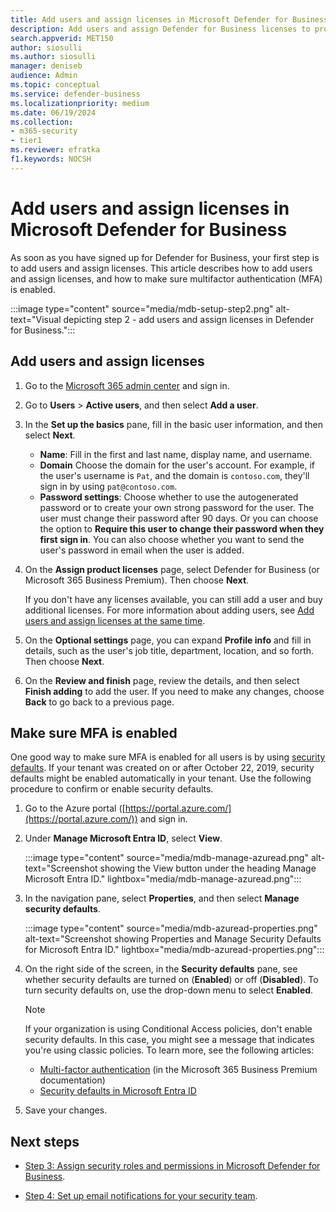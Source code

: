 ```yaml
---
title: Add users and assign licenses in Microsoft Defender for Business
description: Add users and assign Defender for Business licenses to protect their devices
search.appverid: MET150
author: siosulli
ms.author: siosulli
manager: deniseb
audience: Admin
ms.topic: conceptual
ms.service: defender-business
ms.localizationpriority: medium
ms.date: 06/19/2024
ms.collection:
- m365-security
- tier1
ms.reviewer: efratka
f1.keywords: NOCSH
---
```


# Add users and assign licenses in Microsoft Defender for Business

As soon as you have signed up for Defender for Business, your first step is to add users and assign licenses. This article describes how to add users and assign licenses, and how to make sure multifactor authentication (MFA) is enabled.

:::image type="content" source="media/mdb-setup-step2.png" alt-text="Visual depicting step 2 - add users and assign licenses in Defender for Business.":::

## Add users and assign licenses

1. Go to the [Microsoft 365 admin center](https://admin.microsoft.com) and sign in.

2. Go to **Users** > **Active users**, and then select **Add a user**.

3. In the **Set up the basics** pane, fill in the basic user information, and then select **Next**.

   - **Name**: Fill in the first and last name, display name, and username.
   - **Domain** Choose the domain for the user's account. For example, if the user's username is `Pat`, and the domain is `contoso.com`, they'll sign in by using `pat@contoso.com`.
   - **Password settings**: Choose whether to use the autogenerated password or to create your own strong password for the user. The user must change their password after 90 days. Or you can choose the option to **Require this user to change their password when they first sign in**. You can also choose whether you want to send the user's password in email when the user is added.

4. On the **Assign product licenses** page, select Defender for Business (or Microsoft 365 Business Premium). Then choose **Next**.

   If you don't have any licenses available, you can still add a user and buy additional licenses. For more information about adding users, see [Add users and assign licenses at the same time](/Microsoft-365/admin/add-users/add-users).

5. On the **Optional settings** page, you can expand **Profile info** and fill in details, such as the user's job title, department, location, and so forth. Then choose **Next**.

6. On the **Review and finish** page, review the details, and then select **Finish adding** to add the user. If you need to make any changes, choose **Back** to go back to a previous page.

## Make sure MFA is enabled

One good way to make sure MFA is enabled for all users is by using [security defaults](/azure/active-directory/fundamentals/concept-fundamentals-security-defaults). If your tenant was created on or after October 22, 2019, security defaults might be enabled automatically in your tenant. Use the following procedure to confirm or enable security defaults.

1. Go to the Azure portal ([https://portal.azure.com/](https://portal.azure.com/)) and sign in.

2. Under **Manage Microsoft Entra ID**, select **View**.

   :::image type="content" source="media/mdb-manage-azuread.png" alt-text="Screenshot showing the View button under the heading Manage Microsoft Entra ID." lightbox="media/mdb-manage-azuread.png":::

3. In the navigation pane, select **Properties**, and then select **Manage security defaults**.

   :::image type="content" source="media/mdb-azuread-properties.png" alt-text="Screenshot showing Properties and Manage Security Defaults for Microsoft Entra ID." lightbox="media/mdb-azuread-properties.png":::

4. On the right side of the screen, in the **Security defaults** pane, see whether security defaults are turned on (**Enabled**) or off (**Disabled**). To turn security defaults on, use the drop-down menu to select **Enabled**.

   > [!NOTE]
   > If your organization is using Conditional Access policies, don't enable security defaults. In this case, you might see a message that indicates you're using classic policies. To learn more, see the following articles:
   > - [Multi-factor authentication](/Microsoft-365/business-premium/m365bp-turn-on-mfa) (in the Microsoft 365 Business Premium documentation)
   > - [Security defaults in Microsoft Entra ID](/azure/active-directory/fundamentals/concept-fundamentals-security-defaults)

5. Save your changes.

## Next steps

- [Step 3: Assign security roles and permissions in Microsoft Defender for Business](mdb-roles-permissions.md).

- [Step 4: Set up email notifications for your security team](mdb-email-notifications.md).
